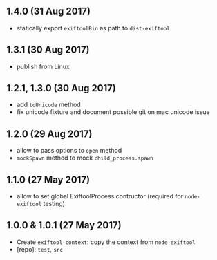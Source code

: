 ## 1.4.0 (31 Aug 2017)

- statically export `exiftoolBin` as path to `dist-exiftool`

## 1.3.1 (30 Aug 2017)

- publish from Linux

## 1.2.1, 1.3.0 (30 Aug 2017)

- add `toUnicode` method
- fix unicode fixture and document possible git on mac unicode issue

## 1.2.0 (29 Aug 2017)

- allow to pass options to `open` method
- `mockSpawn` method to mock `child_process.spawn`

## 1.1.0 (27 May 2017)

- allow to set global ExiftoolProcess contructor (required for `node-exiftool` testing)

## 1.0.0 & 1.0.1 (27 May 2017)

- Create `exiftool-context`: copy the context from `node-exiftool`
- [repo]: `test`, `src`
